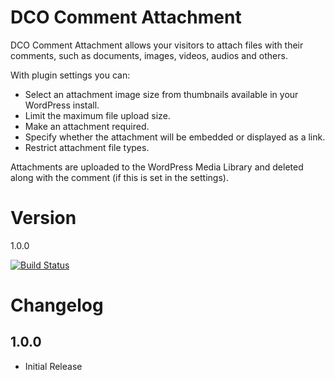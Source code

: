 # DCO Comment Attachment

DCO Comment Attachment allows your visitors to attach files with their comments, such as documents, images, videos, audios and others.

With plugin settings you can:
- Select an attachment image size from thumbnails available in your WordPress install.
- Limit the maximum file upload size.
- Make an attachment required.
- Specify whether the attachment will be embedded or displayed as a link.
- Restrict attachment file types.

Attachments are uploaded to the WordPress Media Library and deleted along with the comment (if this is set in the settings).

# Version
1.0.0

[![Build Status](https://travis-ci.org/yadenis/DCO-Comment-Attachment.svg?branch=dev)](https://travis-ci.org/yadenis/DCO-Comment-Attachment)

# Changelog
## 1.0.0
- Initial Release
